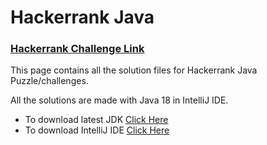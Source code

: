 # Hackerrank Java

### [Hackerrank Challenge Link](https://www.hackerrank.com/domains/java)

This page contains all the solution files for Hackerrank Java Puzzle/challenges. 

All the solutions are made with Java 18 in IntelliJ IDE. 

- To download latest JDK [Click Here](https://www.oracle.com/java/technologies/downloads/)
- To download IntelliJ IDE [Click Here](https://www.jetbrains.com/idea/)